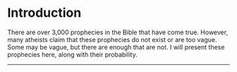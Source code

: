 # Introduction

There are over 3,000 prophecies in the Bible that have come true. However, many atheists claim that these prophecies do not exist or are too vague. Some may be vague, but there are enough that are not. I will present these prophecies here, along with their probability.

---
